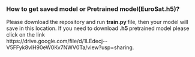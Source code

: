 <h3>How to get saved model or Pretrained model(EuroSat.h5)?</h3>
Please download the repository and run <b> train.py </b> file, then your model will save in this location. If you need to download <b> .h5 </b> pretrained model please click on the link <br> https://drive.google.com/file/d/1LEdecj--V5FFyk8vlH90eW0Kv7NWV0Ta/view?usp=sharing.
